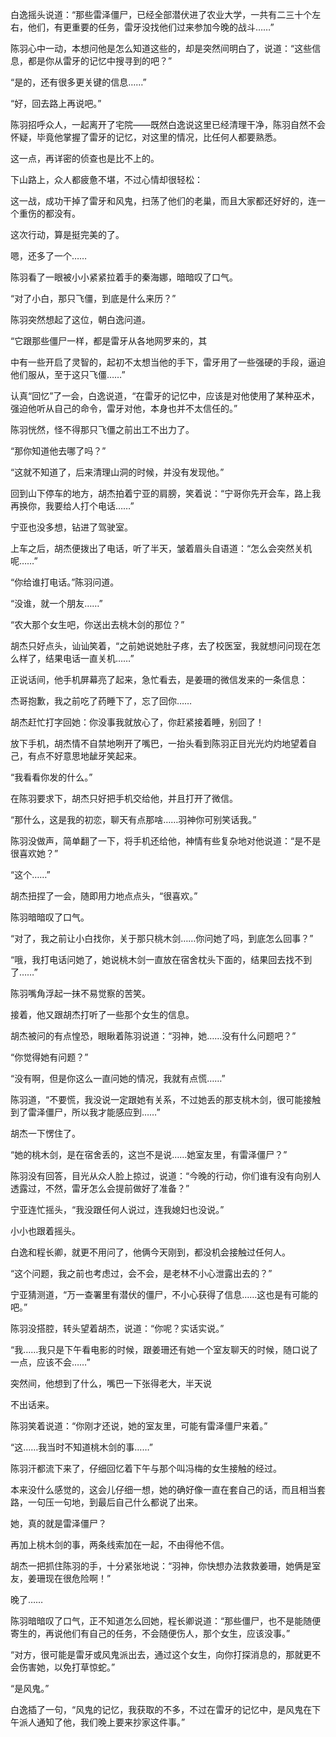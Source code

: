 白逸摇头说道：“那些雷泽僵尸，已经全部潜伏进了农业大学，一共有二三十个左右，他们，有更重要的任务，雷牙没找他们过来参加今晚的战斗……”

陈羽心中一动，本想问他是怎么知道这些的，却是突然间明白了，说道：“这些信息，都是你从雷牙的记忆中搜寻到的吧？”

“是的，还有很多更关键的信息……”

“好，回去路上再说吧。”

陈羽招呼众人，一起离开了宅院——既然白逸说这里已经清理干净，陈羽自然不会怀疑，毕竟他掌握了雷牙的记忆，对这里的情况，比任何人都要熟悉。

这一点，再详密的侦查也是比不上的。

下山路上，众人都疲惫不堪，不过心情却很轻松：

这一战，成功干掉了雷牙和风鬼，扫荡了他们的老巢，而且大家都还好好的，连一个重伤的都没有。

这次行动，算是挺完美的了。

嗯，还多了一个……

陈羽看了一眼被小小紧紧拉着手的秦海娜，暗暗叹了口气。

“对了小白，那只飞僵，到底是什么来历？”

陈羽突然想起了这位，朝白逸问道。

“它跟那些僵尸一样，都是雷牙从各地网罗来的，其

中有一些开启了灵智的，起初不太想当他的手下，雷牙用了一些强硬的手段，逼迫他们服从，至于这只飞僵……”

认真“回忆”了一会，白逸说道，“在雷牙的记忆中，应该是对他使用了某种巫术，强迫他听从自己的命令，雷牙对他，本身也并不太信任的。”

陈羽恍然，怪不得那只飞僵之前出工不出力了。

“那你知道他去哪了吗？”

“这就不知道了，后来清理山洞的时候，并没有发现他。”

回到山下停车的地方，胡杰拍着宁亚的肩膀，笑着说：“宁哥你先开会车，路上我再换你，我要给人打个电话……”

宁亚也没多想，钻进了驾驶室。

上车之后，胡杰便拨出了电话，听了半天，皱着眉头自语道：“怎么会突然关机呢……”

“你给谁打电话。”陈羽问道。

“没谁，就一个朋友……”

“农大那个女生吧，你送出去桃木剑的那位？”

胡杰只好点头，讪讪笑着，“之前她说她肚子疼，去了校医室，我就想问问现在怎么样了，结果电话一直关机……”

正说话间，他手机屏幕亮了起来，急忙看去，是姜珊的微信发来的一条信息：

杰哥抱歉，我之前吃了药睡下了，忘了回你……

胡杰赶忙打字回她：你没事我就放心了，你赶紧接着睡，别回了！

放下手机，胡杰情不自禁地咧开了嘴巴，一抬头看到陈羽正目光光灼灼地望着自己，有点不好意思地龇牙笑起来。

“我看看你发的什么。”

在陈羽要求下，胡杰只好把手机交给他，并且打开了微信。

“那什么，这是我的初恋，聊天有点那啥……羽神你可别笑话我。”

陈羽没做声，简单翻了一下，将手机还给他，神情有些复杂地对他说道：“是不是很喜欢她？”

“这个……”

胡杰扭捏了一会，随即用力地点点头，“很喜欢。”

陈羽暗暗叹了口气。

“对了，我之前让小白找你，关于那只桃木剑……你问她了吗，到底怎么回事？”

“哦，我打电话问她了，她说桃木剑一直放在宿舍枕头下面的，结果回去找不到了……”

陈羽嘴角浮起一抹不易觉察的苦笑。

接着，他又跟胡杰打听了一些那个女生的信息。

胡杰被问的有点惶恐，眼瞅着陈羽说道：“羽神，她……没有什么问题吧？”

“你觉得她有问题？”

“没有啊，但是你这么一直问她的情况，我就有点慌……”

陈羽道，“不要慌，我没说一定跟她有关系，不过她丢的那支桃木剑，很可能接触到了雷泽僵尸，所以我才能感应到……”

胡杰一下愣住了。

“她的桃木剑，是在宿舍丢的，这岂不是说……她室友里，有雷泽僵尸？”

陈羽没有回答，目光从众人脸上掠过，说道：“今晚的行动，你们谁有没有向别人透露过，不然，雷牙怎么会提前做好了准备？”

宁亚连忙摇头，“我没跟任何人说过，连我媳妇也没说。”

小小也跟着摇头。

白逸和程长卿，就更不用问了，他俩今天刚到，都没机会接触过任何人。

“这个问题，我之前也考虑过，会不会，是老林不小心泄露出去的？”

宁亚猜测道，“万一查署里有潜伏的僵尸，不小心获得了信息……这也是有可能的吧。”

陈羽没搭腔，转头望着胡杰，说道：“你呢？实话实说。”

“我……我只是下午看电影的时候，跟姜珊还有她一个室友聊天的时候，随口说了一点，应该不会……”

突然间，他想到了什么，嘴巴一下张得老大，半天说

不出话来。

陈羽笑着说道：“你刚才还说，她的室友里，可能有雷泽僵尸来着。”

“这……我当时不知道桃木剑的事……”

陈羽汗都流下来了，仔细回忆着下午与那个叫冯梅的女生接触的经过。

本来没什么感觉的，这会儿仔细一想，她的确好像一直在套自己的话，而且相当套路，一句压一句地，到最后自己什么都说了出来。

她，真的就是雷泽僵尸？

再加上桃木剑的事，两条线索加在一起，不由得他不信。

胡杰一把抓住陈羽的手，十分紧张地说：“羽神，你快想办法救救姜珊，她俩是室友，姜珊现在很危险啊！”

晚了……

陈羽暗暗叹了口气，正不知道怎么回她，程长卿说道：“那些僵尸，也不是能随便寄生的，再说他们有自己的任务，不会随便伤人，那个女生，应该没事。”

“对方，很可能是雷牙或风鬼派出去，通过这个女生，向你打探消息的，那就更不会伤害她，以免打草惊蛇。”

“是风鬼。”

白逸插了一句，“风鬼的记忆，我获取的不多，不过在雷牙的记忆中，是风鬼在下午派人通知了他，我们晚上要来抄家这件事。”
